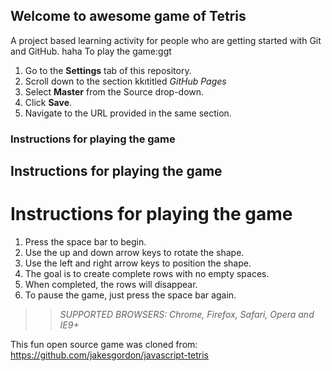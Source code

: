 ## Welcome to awesome game of Tetris

A project based learning activity for people who are getting started with Git and GitHub.
haha
To play the game:ggt
1. Go to the **Settings** tab of this repository.
1. Scroll down to the section kkıtitled _GitHub Pages_
1. Select **Master** from the Source drop-down.
1. Click **Save**.
1. Navigate to the URL provided in the same section.

### Instructions for playing the game
## Instructions for playing the game
# Instructions for playing the game
1. Press the space bar to begin.
2. Use the up and down arrow keys to rotate the shape.
3. Use the left and right arrow keys to position the shape.
4. The goal is to create complete rows with no empty spaces.
5. When completed, the rows will disappear.
6. To pause the game, just press the space bar again.

>> _*SUPPORTED BROWSERS*: Chrome, Firefox, Safari, Opera and IE9+_

This fun open source game was cloned from: https://github.com/jakesgordon/javascript-tetris
